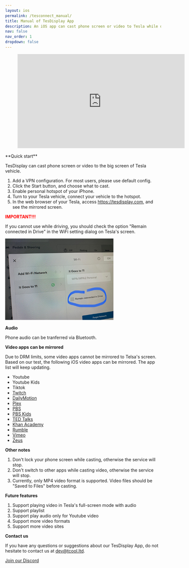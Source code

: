 ```yaml
---
layout: ios
permalink: /tesconnect_manual/
title: Manual of TesDisplay App
description: An iOS app can cast phone screen or video to Tesla while driving.
nav: false
nav_order: 1
dropdown: false
---
```

<!-- _pages/tesconnect_manual.md -->
<!-- blank line -->
<figure class="video-container">
  <iframe width="540" height="303" src="https://www.youtube.com/embed/gxGi8oQ0bmM" frameborder="0" allowfullscreen="true"> </iframe>
</figure>
<!-- blank line -->
**Quick start**

TesDisplay can cast phone screen or video to the big screen of Tesla vehicle.
1. Add a VPN configuration. For most users, please use default config.
2. Click the Start button, and choose what to cast.
3. Enable personal hotspot of your iPhone.
4. Turn to your Tesla vehicle, connect your vehicle to the hotspot.
5. In the web browser of your Tesla, access https://tesdisplay.com, and see the mirrored screen.

**<span style="color: red"><b>IMPORTANT!!!</b></span>**

<p>If you cannot use while driving, you should check the option "Remain connected in Drive" in the WiFi setting dialog on Tesla's screen.</p>
<img src="/assets/img/wifi-connected.jpg" width="350px">

**Audio**

Phone audio can be tranferred via Bluetooth.

<a id="video_apps">**Video apps can be mirrored**</a>

Due to DRM limits, some video apps cannot be mirrored to Telsa's screen.
Based on our test, the following iOS video apps can be mirrored.
The app list will keep updating.

- Youtube
- Youtube Kids
- Tiktok
- <a href='/demo-twitch'>Twitch</a>
- <a href='/demo-dailymotion'>DailyMotion</a>
- <a href='/demo-plex'>Plex</a>
- <a href='/demo-pbs'>PBS</a>
- <a href='/demo-pbskids'>PBS Kids</a>
- <a href='/demo-ted'>TED Talks</a>
- <a href='/demo-khan'>Khan Academy</a>
- <a href='/demo-rumble'>Rumble</a>
- <a href='/demo-vimeo'>Vimeo</a>
- <a href='/demo-zeus'>Zeus</a>


**Other notes**

1. Don't lock your phone screen while casting, otherwise the service will stop.
2. Don't switch to other apps while casting video, otherwise the service will stop.
3. Currently, only MP4 video format is supported. Video files should be "Saved to Files" before casting.

**Future features**

1. Support playing video in Tesla's full-screen mode with audio
2. Support playlist
3. Support play audio only for Youtube video
4. Support more video formats
5. Support more video sites

**Contact us**

If you have any questions or suggestions about our TesDisplay App, do not hesitate to contact us at <a href="mailto:dev@tcool.ltd">dev@tcool.ltd</a>.
<p><a href ="https://discord.gg/Tvbs9uWcN9" target="_blank">Join our Discord</a></p>
